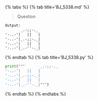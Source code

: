 {% tabs %}
{% tab title='BJ_5338.md' %}

> Question

```txt
Output:
       _.-;;-._
'-..-'|   ||   |
'-..-'|_.-;;-._|
'-..-'|   ||   |
'-..-'|_.-''-._|
```

{% endtab %}
{% tab title='BJ_5338.py' %}

```py
print("""       _.-;;-._
'-..-'|   ||   |
'-..-'|_.-;;-._|
'-..-'|   ||   |
'-..-'|_.-''-._|""")
```

{% endtab %}
{% endtabs %}
